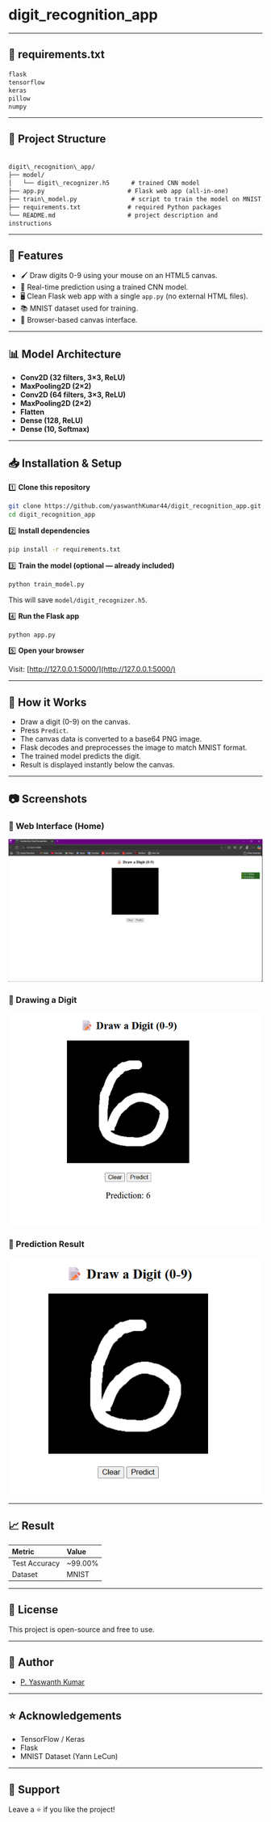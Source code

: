 # digit_recognition_app

---

## 📄 requirements.txt

```text
flask
tensorflow
keras
pillow
numpy
```

---

## 📂 Project Structure

```

digit\_recognition\_app/
├── model/
│   └── digit\_recognizer.h5      # trained CNN model
├── app.py                       # Flask web app (all-in-one)
├── train\_model.py               # script to train the model on MNIST
├── requirements.txt             # required Python packages
└── README.md                    # project description and instructions

````

---

## 📌 Features

- 🖌️ Draw digits 0-9 using your mouse on an HTML5 canvas.
- 🔮 Real-time prediction using a trained CNN model.
- 🖥️ Clean Flask web app with a single `app.py` (no external HTML files).
- 📚 MNIST dataset used for training.
- 🎨 Browser-based canvas interface.

---

## 📊 Model Architecture

- **Conv2D (32 filters, 3×3, ReLU)**
- **MaxPooling2D (2×2)**
- **Conv2D (64 filters, 3×3, ReLU)**
- **MaxPooling2D (2×2)**
- **Flatten**
- **Dense (128, ReLU)**
- **Dense (10, Softmax)**

---

## 📥 Installation & Setup

1️⃣ **Clone this repository**

```bash
git clone https://github.com/yaswanthKumar44/digit_recognition_app.git
cd digit_recognition_app
````

2️⃣ **Install dependencies**

```bash
pip install -r requirements.txt
```

3️⃣ **Train the model (optional — already included)**

```bash
python train_model.py
```

This will save `model/digit_recognizer.h5`.

4️⃣ **Run the Flask app**

```bash
python app.py
```

5️⃣ **Open your browser**

Visit: [http://127.0.0.1:5000/](http://127.0.0.1:5000/)

---

## 🎨 How it Works

* Draw a digit (0-9) on the canvas.
* Press `Predict`.
* The canvas data is converted to a base64 PNG image.
* Flask decodes and preprocesses the image to match MNIST format.
* The trained model predicts the digit.
* Result is displayed instantly below the canvas.

---

## 📷 Screenshots

### 📍 Web Interface (Home)

![home](images/home.png)

### 📍 Drawing a Digit

![drawing](images/drawing.png)

### 📍 Prediction Result

![result](images/result.png)

---

## 📈 Result

| Metric        | Value    |
| :------------ | :------- |
| Test Accuracy | \~99.00% |
| Dataset       | MNIST    |

---

## 📜 License

This project is open-source and free to use.

---

## 👤 Author

* [P. Yaswanth Kumar](https://github.com/yaswanthKumar44)

---

## ⭐ Acknowledgements

* TensorFlow / Keras
* Flask
* MNIST Dataset (Yann LeCun)

---

## 📣 Support

Leave a ⭐ if you like the project!

  

